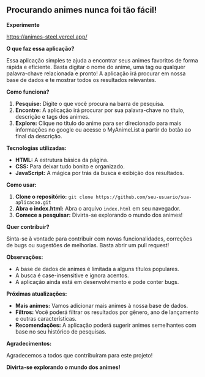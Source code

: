 ## Procurando animes nunca foi tão fácil!

**Experimente**

https://animes-steel.vercel.app/

**O que faz essa aplicação?**

Essa aplicação simples te ajuda a encontrar seus animes favoritos de forma rápida e eficiente. Basta digitar o nome do anime, uma tag ou qualquer palavra-chave relacionada e pronto! A aplicação irá procurar em nossa base de dados e te mostrar todos os resultados relevantes.

**Como funciona?**

1. **Pesquise:** Digite o que você procura na barra de pesquisa.
2. **Encontre:** A aplicação irá procurar por sua palavra-chave no título, descrição e tags dos animes.
3. **Explore:** Clique no título do anime para ser direcionado para mais informações no google ou acesse o MyAnimeList a partir do botão ao final da descrição.

**Tecnologias utilizadas:**

* **HTML:** A estrutura básica da página.
* **CSS:** Para deixar tudo bonito e organizado.
* **JavaScript:** A mágica por trás da busca e exibição dos resultados.

**Como usar:**

1. **Clone o repositório:** `git clone https://github.com/seu-usuario/sua-aplicacao.git`
2. **Abra o index.html:** Abra o arquivo `index.html` em seu navegador.
3. **Comece a pesquisar:** Divirta-se explorando o mundo dos animes!

**Quer contribuir?**

Sinta-se à vontade para contribuir com novas funcionalidades, correções de bugs ou sugestões de melhorias. Basta abrir um pull request!

**Observações:**

* A base de dados de animes é limitada a alguns títulos populares.
* A busca é case-insensitive e ignora acentos.
* A aplicação ainda está em desenvolvimento e pode conter bugs.

**Próximas atualizações:**

* **Mais animes:** Vamos adicionar mais animes à nossa base de dados.
* **Filtros:** Você poderá filtrar os resultados por gênero, ano de lançamento e outras características.
* **Recomendações:** A aplicação poderá sugerir animes semelhantes com base no seu histórico de pesquisas.

**Agradecimentos:**

Agradecemos a todos que contribuíram para este projeto!

**Divirta-se explorando o mundo dos animes!**
